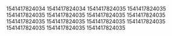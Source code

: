 1541417824034
1541417824034
1541417824035
1541417824035
1541417824035
1541417824035
1541417824035
1541417824035
1541417824035
1541417824035
1541417824035
1541417824035
1541417824035
1541417824035
1541417824035